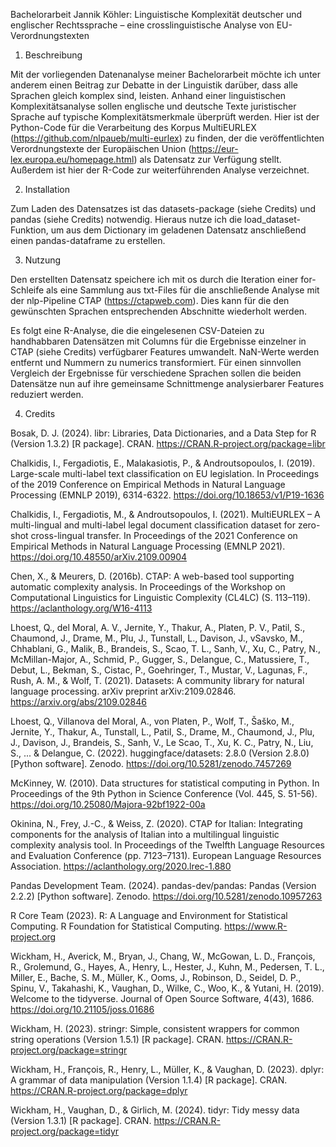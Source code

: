 Bachelorarbeit Jannik Köhler:
Linguistische Komplexität deutscher und englischer Rechtssprache – eine crosslinguistische Analyse von EU-Verordnungstexten

1. Beschreibung

Mit der vorliegenden Datenanalyse meiner Bachelorarbeit möchte ich unter anderem einen Beitrag zur Debatte in der Linguistik darüber, dass alle Sprachen gleich komplex sind, leisten. 
Anhand einer linguistischen Komplexitätsanalyse sollen englische und deutsche Texte juristischer Sprache auf typische Komplexitätsmerkmale überprüft werden.
Hier ist der Python-Code für die Verarbeitung des Korpus MultiEURLEX (https://github.com/nlpaueb/multi-eurlex) zu finden, der die veröffentlichten Verordnungstexte der Europäischen Union (https://eur-lex.europa.eu/homepage.html) als Datensatz zur Verfügung stellt.
Außerdem ist hier der R-Code zur weiterführenden Analyse verzeichnet.

2. Installation

Zum Laden des Datensatzes ist das datasets-package (siehe Credits) und pandas (siehe Credits) notwendig. Hieraus nutze ich die load_dataset-Funktion, um aus dem Dictionary im geladenen Datensatz anschließend einen pandas-dataframe zu erstellen.

3. Nutzung

Den erstellten Datensatz speichere ich mit os durch die Iteration einer for-Schleife als eine Sammlung aus txt-Files für die anschließende Analyse mit der nlp-Pipeline CTAP (https://ctapweb.com). Dies kann für die den gewünschten Sprachen entsprechenden Abschnitte wiederholt werden.

Es folgt eine R-Analyse, die die eingelesenen CSV-Dateien zu handhabbaren Datensätzen mit Columns für die Ergebnisse einzelner in CTAP (siehe Credits) verfügbarer Features umwandelt. NaN-Werte werden entfernt und Nummern zu numerics transformiert. Für einen sinnvollen Vergleich der Ergebnisse für verschiedene Sprachen sollen die beiden Datensätze nun auf ihre gemeinsame Schnittmenge analysierbarer Features reduziert werden.

4. Credits

Bosak, D. J. (2024). libr: Libraries, Data Dictionaries, and a Data Step for R (Version 1.3.2) [R package]. CRAN. https://CRAN.R-project.org/package=libr

Chalkidis, I., Fergadiotis, E., Malakasiotis, P., & Androutsopoulos, I. (2019). Large-scale multi-label text classification on EU legislation. In Proceedings of the 2019 Conference on Empirical Methods in Natural Language Processing (EMNLP 2019), 6314-6322. https://doi.org/10.18653/v1/P19-1636

Chalkidis, I., Fergadiotis, M., & Androutsopoulos, I. (2021). MultiEURLEX – A multi-lingual and multi-label legal document classification dataset for zero-shot cross-lingual transfer. In Proceedings of the 2021 Conference on Empirical Methods in Natural Language Processing (EMNLP 2021). https://doi.org/10.48550/arXiv.2109.00904

Chen, X., & Meurers, D. (2016b). CTAP: A web-based tool supporting automatic complexity analysis. In Proceedings of the Workshop on Computational Linguistics for Linguistic Complexity (CL4LC) (S. 113–119). https://aclanthology.org/W16-4113

Lhoest, Q., del Moral, A. V., Jernite, Y., Thakur, A., Platen, P. V., Patil, S., Chaumond, J., Drame, M., Plu, J., Tunstall, L., Davison, J., vSavsko, M., Chhablani, G., Malik, B., Brandeis, S., Scao, T. L., Sanh, V., Xu, C., Patry, N., McMillan-Major, A., Schmid, P., Gugger, S., Delangue, C., Matussiere, T., Debut, L., Bekman, S., Cistac, P., Goehringer, T., Mustar, V., Lagunas, F., Rush, A. M., & Wolf, T. (2021). Datasets: A community library for natural language processing. arXiv preprint arXiv:2109.02846. https://arxiv.org/abs/2109.02846

Lhoest, Q., Villanova del Moral, A., von Platen, P., Wolf, T., Šaško, M., Jernite, Y., Thakur, A., Tunstall, L., Patil, S., Drame, M., Chaumond, J., Plu, J., Davison, J., Brandeis, S., Sanh, V., Le Scao, T., Xu, K. C., Patry, N., Liu, S., ... & Delangue, C. (2022). huggingface/datasets: 2.8.0 (Version 2.8.0) [Python software]. Zenodo. https://doi.org/10.5281/zenodo.7457269

McKinney, W. (2010). Data structures for statistical computing in Python. In Proceedings of the 9th Python in Science Conference (Vol. 445, S. 51-56). https://doi.org/10.25080/Majora-92bf1922-00a

Okinina, N., Frey, J.-C., & Weiss, Z. (2020). CTAP for Italian: Integrating components for the analysis of Italian into a multilingual linguistic complexity analysis tool. In Proceedings of the Twelfth Language Resources and Evaluation Conference (pp. 7123–7131). European Language Resources Association. https://aclanthology.org/2020.lrec-1.880

Pandas Development Team. (2024). pandas-dev/pandas: Pandas (Version 2.2.2) [Python software]. Zenodo. https://doi.org/10.5281/zenodo.10957263

R Core Team (2023). R: A Language and Environment for Statistical Computing. R Foundation for Statistical Computing. https://www.R-project.org

Wickham, H., Averick, M., Bryan, J., Chang, W., McGowan, L. D., François, R., Grolemund, G., Hayes, A., Henry, L., Hester, J., Kuhn, M., Pedersen, T. L., Miller, E., Bache, S. M., Müller, K., Ooms, J., Robinson, D., Seidel, D. P., Spinu, V., Takahashi, K., Vaughan, D., Wilke, C., Woo, K., & Yutani, H. (2019). Welcome to the tidyverse. Journal of Open Source Software, 4(43), 1686. https://doi.org/10.21105/joss.01686

Wickham, H. (2023). stringr: Simple, consistent wrappers for common string operations (Version 1.5.1) [R package]. CRAN. https://CRAN.R-project.org/package=stringr

Wickham, H., François, R., Henry, L., Müller, K., & Vaughan, D. (2023). dplyr: A grammar of data manipulation (Version 1.1.4) [R package]. CRAN. https://CRAN.R-project.org/package=dplyr

Wickham, H., Vaughan, D., & Girlich, M. (2024). tidyr: Tidy messy data (Version 1.3.1) [R package]. CRAN. https://CRAN.R-project.org/package=tidyr
